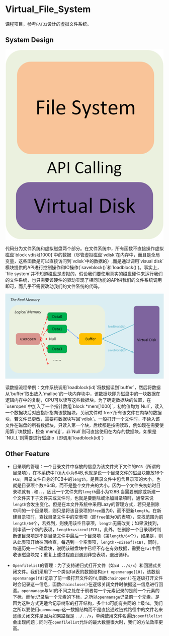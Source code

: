 # Virtual_File_System

课程项目，参考`FAT32`设计的虚拟文件系统。

## System Design

<p align="center">
	<img src="resource/arch.png" width="550">
</p>
代码分为文件系统和虚拟磁盘两个部分。在文件系统中，所有函数不直接操作虚拟磁盘`block vdisk[1000]`中的数据（尽管虚拟磁盘`vdisk`在内存中，而且是全局变量，这些函数是可以直接访问到`vdisk`中的数据的）,而是通过调用`visual disk`模块提供的API进行控制操作和IO操作(`saveblock()`和`loadblock()`)。事实上，`file system`并不知道磁盘是虚拟的，假设我们要使用真实的磁盘硬件来运行我们的文件系统，也只需要该硬件的驱动实现了相同功能的API供我们的文件系统调用即可，而几乎不需要改动我们的文件系统的代码。
<p align="center">
	<img src="resource/model.png" width="550">
</p>
读数据流程举例：文件系统调用`loadblock(id)`将数据读到`buffer`，然后将数据从`buffer`取出放入`malloc`的一块内存块中，该数据块即为磁盘中的一块数据在逻辑内存中的复制，CPU可以读写这些数据块。为了确定数据块的位置，在`useropen`中加入了一个指针数组`block *mem[1000]`，初始值均为`Null`，读入一个数据块后对应指针指向该数据块，关闭文件时`free`所有该文件在内存的数据块，若文件已更改，需要将数据块写回`vdisk`。一般打开一个文件时，不读入该文件在磁盘的所有数据块，只读入第一个块，后续都是按需读取，例如现在需要使用第`j`块数据，检查`mem[j]`，非`Null`则可直接使用在内存的数据块，如果是`NULL`则需要进行磁盘io（即调用`loadblock(id)`）

## Other Feature

+ 目录项的管理：一个目录文件中存放的信息为该文件夹下文件的`FCB`（所谓的目录项），在本系统中`FCB`大小为64B,也就是说一个目录文件的磁盘块能放16个`FCB`。目录文件自身的FCB中的`length`，是目录文件中包含目录项的大小，也就是目录项个数×64B，而不是整个文件夹的大小。因为一个文件夹初始时目录项就有 `.`和`..`，因此一个文件夹的`length`最小为128B.当需要删除或新建一个文件夹下子文件夹或文件时，也就是要删除或添加目录项时，通常来说`length`会发生变化。但是在本文件系统中采用Lazy的管理方式，若只是删除中间的一个目录项，则只是将该目录项的`free`置为0，而不更新`length`。在新建目录项时，查找目录文件中的空表项（即`free`值为0的表项），查找范围为前`length/64`个，若找到，则使用该空目录项，`length`无需改变；如果没找到，则申请一个新的表项，`length+=sizeof(FCB)`。此外，在删除一个目录项时判断该目录项是不是目录文件中最后一个目录项（第`length/64`个），如果是，则从此表项开始往回检查，每遇到一个空表项，`length-=sizeof(FCB)`，同时，每遍历完一个磁盘块，说明该磁盘块中已经不存在有效数据，需要在`fat`中回收该磁盘块完；重复上述过程直到遇到非空表项，退出循环。

+ `Openfilelist`的管理：为了支持递归式打开文件（如`cd ../s/x`）和回溯式关闭文件。我们采用了一个类似fat表的数据结构`int openmanage[10]`，该数组`openmanage[fd]`记录了前一级打开文件的`fd`,函数`chainopen()`在逐级打开文件时会记录这一信息，函数`chainclose()`在逐级关闭文件时依据这一信息进行回溯。`openmanage`与fat的不同之处在于前者每一个元素记录的是前一个元素的下标，而fat记录后一个元素的下标，之所以`openmanage`记录前一个元素，是因为这种方式更适合记录树形的打开结构，多个`fd`可能有共同的上级`fd`。我们之所以要使用`openmanage`这一数据结构而不是直接通过链式路径中的文件名来逐级关闭文件是因为如果路径是 `../../x`，单纯使用文件名遍历`openfilelist`会出现问题；同时在`openfilelist`允许的最大数量很大时，我们的方法效率更高。
